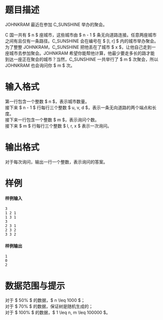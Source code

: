 
# 题目描述

JOHNKRAM 最近在参加 C_SUNSHINE 举办的聚会。

C 国一共有 $ n $ 座城市，这些城市由 $ n - 1 $ 条无向道路连接。任意两座城市之间有且仅有一条路径。C_SUNSHINE 会在编号在 $ [l, r] $ 内的城市举办聚会。  
为了整整 JOHNKRAM，C_SUNSHINE 把他丢在了城市 $ x $，让他自己走到一座城市去参加聚会。JOHNKRAM 希望你能帮他计算，他最少要走多长的路才能到达一座正在聚会的城市？当然，C_SUNSHINE 一共举行了 $ m $ 次聚会，所以 JOHNKRAM 也会询问你 $ m $ 次。

# 输入格式

第一行包含一个整数 $ n $，表示城市数量。  
接下来 $ n - 1 $ 行每行三个整数 $ u, v, d $，表示一条无向道路的两个端点和长度。  
接下来一行包含一个整数 $ m $，表示询问个数。  
接下来 $ m $ 行每行三个整数 $ l, r, x $ 表示一次询问。

# 输出格式

对于每次询问，输出一行一个整数，表示询问的答案。

# 样例

#### 样例输入
```plain
3
1 2 1
1 3 1
3
2 3 1
2 3 2
3 3 2
```

#### 样例输出

```plain
1
0
2
```

# 数据范围与提示

对于 $ 50\% $ 的数据，$ n \leq 1000 $；  
对于 $ 70\% $ 的数据，保证树是随机生成的；  
对于 $ 100\% $ 的数据，$ 1 \leq n, m \leq 100000 $。

